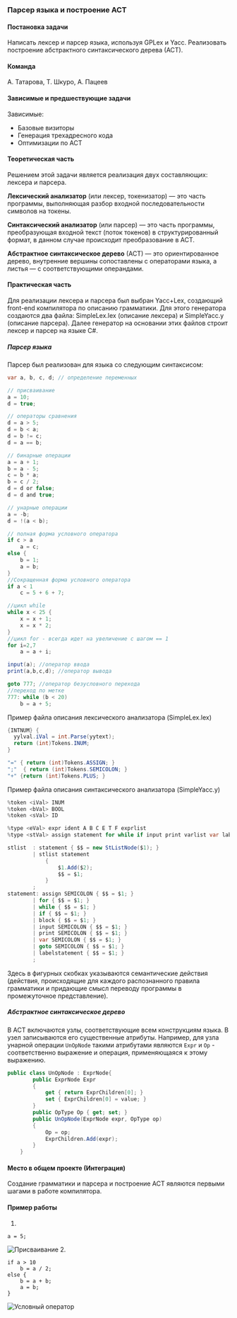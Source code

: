 ### Парсер языка и построение АСТ

#### Постановка задачи
Написать лексер и парсер языка, используя GPLex и Yacc.
Реализовать построение абстрактного синтаксического дерева (АСТ).

#### Команда
А. Татарова, Т. Шкуро, А. Пацеев

#### Зависимые и предшествующие задачи
Зависимые:
- Базовые визиторы
- Генерация трехадресного кода
- Оптимизации по АСТ

#### Теоретическая часть
Решением этой задачи является реализация двух составляющих: лексера и парсера.

__Лексический анализатор__ (или лексер, токенизатор) — это часть программы, выполняющая разбор входной последовательности символов на токены. 

__Синтаксический анализатор__ (или парсер) — это часть программы, преобразующая входной текст (поток токенов) в структурированный формат, в данном случае происходит преобразование в АСТ.

__Абстрактное синтаксическое дерево__ (АСТ) — это ориентированное дерево, внутренние вершины сопоставлены с операторами языка, а листья — с соответствующими операндами. 

#### Практическая часть
Для реализации лексера и парсера был выбран Yacc+Lex, создающий front-end компилятора по описанию грамматики. Для этого генератора создаются два файла: SimpleLex.lex (описание лексера) и SimpleYacc.y (описание парсера). Далее генератор на основании этих файлов строит лексер и парсер на языке C#. 

##### Парсер языка
Парсер был реализован для языка со следующим синтаксисом:
```csharp
var a, b, c, d; // определение переменных
```
```csharp
// присваивание
a = 10; 
d = true;
```
```csharp
// операторы сравнения
d = a > 5;
d = b < a;
d = b != c;
d = a == b;
```
```csharp
// бинарные операции
a = a + 1;
b = a - 5;
c = b * a;
b = c / 2;
d = d or false;
d = d and true;
```
```csharp
// унарные операции
a = -b;
d = !(a < b);
```
```csharp
// полная форма условного оператора
if c > a
	a = c;
else {
    b = 1;
	a = b;
}
//Сокращенная форма условного оператора
if a < 1 
	c = 5 + 6 + 7; 
```

```csharp
//цикл while
while x < 25 { 
	x = x + 1; 
	x = x * 2; 
}
//цикл for - всегда идет на увеличение с шагом == 1
for i=2,7 
	a = a + i;
```

```csharp
input(a); //оператор ввода
print(a,b,c,d); //оператор вывода
```

```csharp
goto 777; //оператор безусловного перехода
//переход по метке
777: while (b < 20) 
    b = a + 5; 
```

Пример файла описания лексического анализатора (SimpleLex.lex)
```csharp
{INTNUM} { 
  yylval.iVal = int.Parse(yytext); 
  return (int)Tokens.INUM; 
}

"=" { return (int)Tokens.ASSIGN; }
";"  { return (int)Tokens.SEMICOLON; }
"+" {return (int)Tokens.PLUS; }
```

Пример файла описания синтаксического анализатора (SimpleYacc.y)
```csharp
%token <iVal> INUM
%token <bVal> BOOL
%token <sVal> ID

%type <eVal> expr ident A B C E T F exprlist
%type <stVal> assign statement for while if input print varlist var labelstatement goto block

stlist	: statement { $$ = new StListNode($1); }
		| stlist statement 
			{ 
				$1.Add($2); 
				$$ = $1; 
			}
		;
statement: assign SEMICOLON { $$ = $1; }
		| for { $$ = $1; }
		| while { $$ = $1; }
		| if { $$ = $1; }
		| block { $$ = $1; }
		| input SEMICOLON { $$ = $1; }
		| print SEMICOLON { $$ = $1; }
		| var SEMICOLON { $$ = $1; }
		| goto SEMICOLON { $$ = $1; }
		| labelstatement { $$ = $1; }
		;
```
Здесь в фигурных скобках указываются семантические действия (действия, происходящие для каждого распознанного правила грамматики и придающие смысл переводу программы в промежуточное представление).

##### Абстрактное синтаксическое дерево
В АСТ включаются узлы, соответствующие всем конструкциям языка. В узел записываются его существенные атрибуты. Например, для узла унарной операции `UnOpNode` такими атрибутами являются `Expr` и `Op` - соответственно выражение и операция, применяющаяся к этому выражению.  

```csharp
public class UnOpNode : ExprNode{
        public ExprNode Expr
        {
            get { return ExprChildren[0]; }
            set { ExprChildren[0] = value; }
        }
        public OpType Op { get; set; }
        public UnOpNode(ExprNode expr, OpType op)
        {
            Op = op;
            ExprChildren.Add(expr);
        }
    }
```

#### Место в общем проекте (Интеграция)
Создание грамматики и парсера и построение АСТ являются первыми шагами в работе компилятора. 

#### Пример работы
1. 
```charp
a = 5;
```
![Присваивание](0_Parser%26AST/pic1.png)
2.
```charp
if a > 10
    b = a / 2;
else {
    b = a + b;
    a = b;
}
```
![Условный оператор](0_Parser%26AST/pic2.png)
